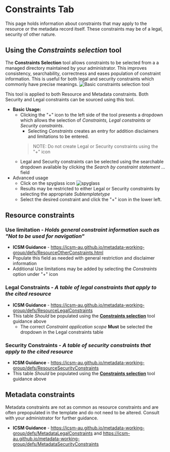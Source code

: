 # Constraints Tab
This page holds information about constraints that may apply to the resource or the metadata record itself.
These constraints may be of a legal, security of other nature.

## Using the _Constraints selection_ tool
The **Constraints Selection** tool allows constraints to be selected from a a managed directory maintained by your administrator. This improves consistency, searchability, correctness and eases population of constraint information. This is useful for both legal and security constraints which commonly have precise meanings. ![Basic constraints selection tool](/image/constraintsToolBasic.png)

This tool is applied to both Resource and Metadata constraints.
Both Security and Legal constraints can be sourced using this tool.
* **Basic Usage:**
    * Clicking the "+" icon to the left side of the tool presents a dropdown which allows the selection of _Constraints, Legal constraints_ or _Security constraints_.
        * Selecting _Constraints_ creates an entry for addition disclaimers and limitations to be entered.
        >NOTE: Do not create Legal or Security constraints using the "+" icon
    * Legal and Security constraints can be selected using the searchable dropdown available by clicking the _Search by constraint statement ..._ field
* Advanced usage
    * Click on the spyglass icon ![spyglass](/image/spyglass.png) 
    * Results may be restricted to either Legal or Security constraints by selecting the appropriate _Subtemplatetype_
    * Select the desired constraint and click the "+" icon in the lower left.


## Resource constraints
### Use limitation - _Holds general constraint information such as "Not to be used for navigation"_
* **ICSM Guidance** - https://icsm-au.github.io/metadata-working-group/defs/ResourceOtherConstraints.html
* Populate this field as needed with general restriction and disclaimer information
* Additional Use limitations may be added by selecting the _Constraints_ option under "+" icon

### Legal Constraints - _A table of legal constraints that apply to the cited resource_
* **ICSM Guidance** - https://icsm-au.github.io/metadata-working-group/defs/ResourceLegalConstraints
* This table _Should_ be populated using the [**Constraints selection**](https://github.com/OpenWork-NZ/mdwg/wiki/Constraints-Metadata#using-the-constraints-selection-tool) tool guidance above
    * The correct _Constraint application scope_ **Must** be selected the dropdown in the Legal constraints table

### Security Constraints - _A table of security constraints that apply to the cited resource_
* **ICSM Guidance** - https://icsm-au.github.io/metadata-working-group/defs/ResourceSecurityConstraints
* This table _Should_ be populated using the [**Constraints selection**](https://github.com/OpenWork-NZ/mdwg/wiki/Constraints-Metadata#using-the-constraints-selection-tool) tool guidance above

## Metadata constraints
Metadata constraints are not as common as resource constraints and are often prepopulated in the template and do not need to be altered.
Consult with your administrator for further guidance.

* **ICSM Guidance** - https://icsm-au.github.io/metadata-working-group/defs/MetadataLegalConstraints and https://icsm-au.github.io/metadata-working-group/defs/MetadataSecurityConstraints
